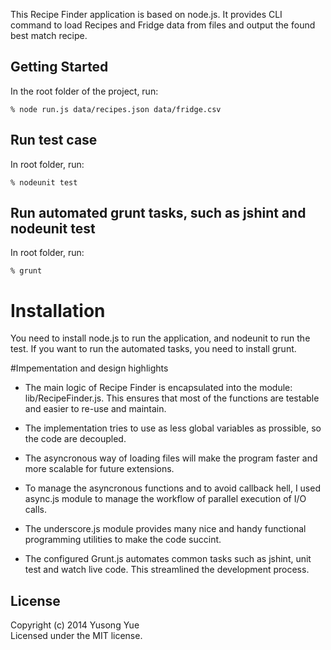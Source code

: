 This Recipe Finder application is based on node.js. It provides CLI command to load Recipes and Fridge data from files and output the found best match recipe.

## Getting Started

In the root folder of the project, run:
```
% node run.js data/recipes.json data/fridge.csv 
```


## Run test case
In root folder, run:
```
% nodeunit test
```

## Run automated grunt tasks, such as jshint and nodeunit test
In root folder, run:
```
% grunt
```


# Installation
You need to install node.js to run the application, and nodeunit to run the test. If you want
to run the automated tasks, you need to install grunt.


#Impementation and design highlights

* The main logic of Recipe Finder is encapsulated into the module: lib/RecipeFinder.js. This ensures that most of the functions are testable and easier to re-use and maintain.

* The implementation tries to use as less global variables as prossible, so the code are decoupled.

* The asyncronous way of loading files will make the program faster and more scalable for future extensions.

* To manage the asyncronous functions and to avoid callback hell, I used async.js module to manage the workflow of parallel execution of I/O calls.

* The underscore.js module provides many nice and handy functional programming utilities to make the code succint.

* The configured Grunt.js automates common tasks such as jshint, unit test and watch live code. This streamlined the development process.


## License
Copyright (c) 2014 Yusong Yue  
Licensed under the MIT license.

